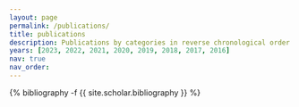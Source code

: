 ```yaml
---
layout: page
permalink: /publications/
title: publications
description: Publications by categories in reverse chronological order. Generated by jekyll-scholar.
years: [2023, 2022, 2021, 2020, 2019, 2018, 2017, 2016]
nav: true
nav_order: 
---
```

<!-- _pages/publications.md -->
<div class="publications">

{% bibliography -f {{ site.scholar.bibliography }} %}

</div>
